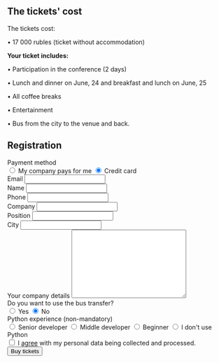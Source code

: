 ## The tickets' cost

The tickets cost:

• 17 000 rubles (ticket without accommodation)

<b>Your ticket includes:</b>

• Participation in the conference (2 days)

• Lunch and dinner on June, 24 and breakfast and lunch on June, 25

• All coffee breaks

• Entertainment

• Bus from the city to the venue and back.

## Registration

<form id="tickets_form" action="#" class="tickets">
  <div
    class="tickets--field show_if_checked set_action_if_checked"
    data-sif-watch='input'
    data-sif-src="#tickets_payment_company"
    data-sif-what="#toggle_company_details"
  >
    <div class="tickets--label">Payment method</div>
    <label for="tickets_payment_company" class="tickets--label">
      <input
        type="radio"
        name="payment"
        value="company"
        id="tickets_payment_company"
        class="tickets--radio_input set_action_on_check"
        data-saic-action="#"
        data-saic-method="post"
      />
      My company pays for me
    </label>
    <label for="tickets_payment_card" class="tickets--label">
      <input
        type="radio"
        name="payment"
        value="card"
        id="tickets_payment_card"
        class="tickets--radio_input set_action_on_check"
        data-saic-action="#"
        data-saic-method="post"
        checked
      />
      Credit card
    </label>
  </div>
  <div id="tickets_picker"></div>
  <div class="tickets--field">
    <label for="tickets_email" class="tickets--label">Email</label>
    <input type="email" name="email" id="tickets_email" class="tickets--text_input" />
  </div>
  <div class="tickets--field">
    <label for="tickets_name" class="tickets--label">Name</label>
    <input type="text" name="name" id="tickets_name" class="tickets--text_input" />
  </div>
  <div class="tickets--field">
    <label for="tickets_phone" class="tickets--label">Phone</label>
    <input type="text" name="phone" id="tickets_phone" class="tickets--text_input" />
  </div>
  <div class="tickets--field">
    <label for="tickets_company" class="tickets--label">Company</label>
    <input type="text" name="company" id="tickets_company" class="tickets--text_input" />
  </div>
  <div class="tickets--field">
    <label for="tickets_position" class="tickets--label">Position</label>
    <input type="text" name="position" id="tickets_position" class="tickets--text_input" />
  </div>
  <div class="tickets--field">
    <label for="tickets_city" class="tickets--label">City</label>
    <input type="text" name="city" id="tickets_city" class="tickets--text_input" />
  </div>
  <div id="toggle_company_details" class="tickets--field">
    <label for="tickets_company_details" class="tickets--label">Your company details</label>
    <textarea name="company_details" id="tickets_company_details" cols="30" rows="10" class="tickets--textarea"></textarea>
  </div>
  <div class="tickets--field">
    <div class="tickets--label">Do you want to use the bus transfer?</div>
    <label for="tickets_bus_yes" class="tickets--label">
      <input type="radio" name="bus" value="yes" id="tickets_bus_yes" class="tickets--radio_input" />
      Yes
    </label>
    <label for="tickets_bus_no" class="tickets--label">
      <input type="radio" name="bus" value="no" id="tickets_bus_no" class="tickets--radio_input" checked />
      No
    </label>
  </div>
  <div class="tickets--field tickets--field-non_mandatory">
    <div class="tickets--label">Python experience <span class="tickets--non_mandatory">(non-mandatory)</span></div>
    <label for="tickets_experience_senior" class="tickets--label">
      <input type="radio" name="experience" value="senior" id="tickets_experience_senior" class="tickets--radio_input" />
      Senior developer
    </label>
    <label for="tickets_experience_middle" class="tickets--label">
      <input type="radio" name="experience" value="middle" id="tickets_experience_middle" class="tickets--radio_input" />
      Middle developer
    </label>
    <label for="tickets_experience_junior" class="tickets--label">
      <input type="radio" name="experience" value="junior" id="tickets_experience_junior" class="tickets--radio_input" />
      Beginner
    </label>
    <label for="tickets_experience_no" class="tickets--label">
      <input type="radio" name="experience" value="no" id="tickets_experience_no" class="tickets--radio_input" />
      I don't use Python
    </label>
  </div>
  <div class="tickets--field">
    <label for="tickets_agreement" class="tickets--label">
      <input type="checkbox" name="agreement" value="true" id="tickets_agreement" class="tickets--radio_input" />
      I <a href="https://drive.google.com/file/d/1UNIwtiqYnGZihgHoCf2szbktEsTcF-gz/view?usp=sharing">agree</a> with my personal data being collected and processed.
    </label>
  </div>
  <div class="tickets--warning"></div>
  <input type="submit" value="Buy tickets" class="tickets--submit" />

  <input type="text" name="_gotcha" style="display:none" />
</form>

<div id="thanks" style="font-size: 18px; color: #4382b4; display: none;">Thank you! We will contact you shortly.</div>

<div id="tickets_widget_wrap" style="display: none;">
  <button type="button" class="" data-tc-event="5c5bc82fc5bbea000ca8cc16" data-tc-token="eyJ0eXAiOiJKV1QiLCJhbGciOiJIUzI1NiIsImlzcyI6InRpY2tldHNjbG91ZC5ydSJ9.eyJwIjoiNWM1ODE3NTM0ZmFhMzQwMDBiYmEzY2NlIn0.tzOwUZK1HxGx2pVCFT2P3Mx2wwDPKHbW7BIVHoMjGlE"> Buy a ticket </button>
</div>

<script src="https://code.jquery.com/jquery-2.2.3.min.js" integrity="sha256-a23g1Nt4dtEYOj7bR+vTu7+T8VP13humZFBJNIYoEJo=" crossorigin="anonymous"></script>
<script src="/2019/js/tickets_en-e.js"></script>

<script src="https://ticketscloud.com/static/scripts/widget/tcwidget.js"></script>
